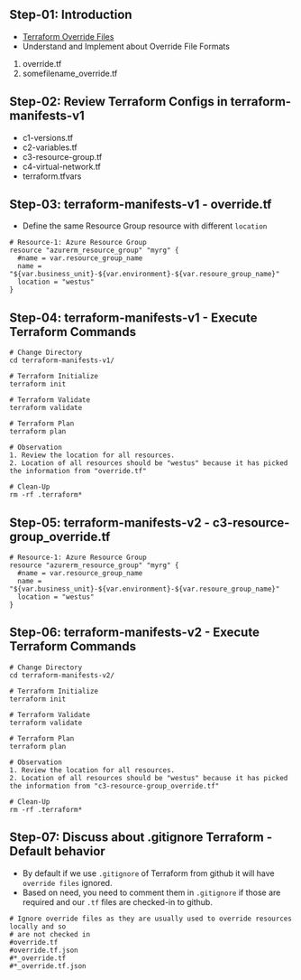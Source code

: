 ## Step-01: Introduction
- [Terraform Override Files](https://www.terraform.io/docs/language/files/override.html)
- Understand and Implement about Override File Formats
1. override.tf
2. somefilename_override.tf

## Step-02: Review Terraform Configs in terraform-manifests-v1
- c1-versions.tf
- c2-variables.tf
- c3-resource-group.tf
- c4-virtual-network.tf
- terraform.tfvars

## Step-03: terraform-manifests-v1 - override.tf
- Define the same Resource Group resource with different `location`
```t
# Resource-1: Azure Resource Group
resource "azurerm_resource_group" "myrg" {
  #name = var.resource_group_name
  name = "${var.business_unit}-${var.environment}-${var.resoure_group_name}"
  location = "westus"
}
```

## Step-04: terraform-manifests-v1 - Execute Terraform Commands
```t
# Change Directory
cd terraform-manifests-v1/

# Terraform Initialize
terraform init

# Terraform Validate
terraform validate

# Terraform Plan
terraform plan

# Observation
1. Review the location for all resources.
2. Location of all resources should be "westus" because it has picked the information from "override.tf"

# Clean-Up
rm -rf .terraform*
```

## Step-05: terraform-manifests-v2 - c3-resource-group_override.tf
```t
# Resource-1: Azure Resource Group
resource "azurerm_resource_group" "myrg" {
  #name = var.resource_group_name
  name = "${var.business_unit}-${var.environment}-${var.resoure_group_name}"
  location = "westus"
}
```


## Step-06: terraform-manifests-v2 - Execute Terraform Commands
```t
# Change Directory
cd terraform-manifests-v2/

# Terraform Initialize
terraform init

# Terraform Validate
terraform validate

# Terraform Plan
terraform plan

# Observation
1. Review the location for all resources.
2. Location of all resources should be "westus" because it has picked the information from "c3-resource-group_override.tf"

# Clean-Up
rm -rf .terraform*
```

## Step-07: Discuss about .gitignore Terraform - Default behavior
- By default if we use `.gitignore` of Terraform from github it will have `override files` ignored.
- Based on need, you need to comment them in `.gitignore` if those are required and our `.tf` files are checked-in to github.
```t
# Ignore override files as they are usually used to override resources locally and so
# are not checked in
#override.tf
#override.tf.json
#*_override.tf
#*_override.tf.json

```
